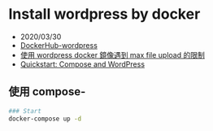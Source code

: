 # Install wordpress by docker

- 2020/03/30
- [DockerHub-wordpress](https://hub.docker.com/_/wordpress/)
- [使用 wordpress docker 鏡像遇到 max file upload 的限制](https://jerryw.blog/2019/04/03/%E4%BD%BF%E7%94%A8-wordpress-docker-%E9%8F%A1%E5%83%8F%E9%81%87%E5%88%B0-max-file-upload-%E7%9A%84%E9%99%90%E5%88%B6/)
- [Quickstart: Compose and WordPress](https://docs.docker.com/compose/wordpress/)


## 使用 compose-

```bash
### Start
docker-compose up -d

```
